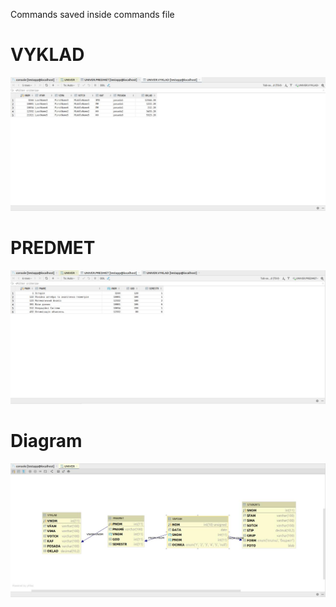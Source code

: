 Commands saved inside commands file

# VYKLAD

![alt text](firstTable.jpg)

# PREDMET

![alt text](secondTable.jpg)

# Diagram

![alt text](diagram.jpg)
